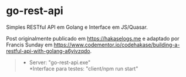 # go-rest-api

Simples RESTful API em Golang e Interface em JS/Quasar.

Post originalmente publicado em https://hakaselogs.me e adaptado por Francis Sunday em https://www.codementor.io/codehakase/building-a-restful-api-with-golang-a6yivzqdo.

>* Server: "go-rest-api.exe" <br/> *Interface para testes: "client/npm run start"
